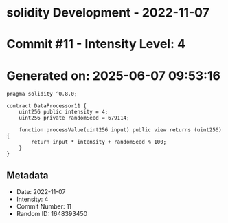 ﻿# solidity Development - 2022-11-07
# Commit #11 - Intensity Level: 4
# Generated on: 2025-06-07 09:53:16
```solidity
pragma solidity ^0.8.0;

contract DataProcessor11 {
    uint256 public intensity = 4;
    uint256 private randomSeed = 679114;

    function processValue(uint256 input) public view returns (uint256) {
        return input * intensity + randomSeed % 100;
    }
}
```
## Metadata
- Date: 2022-11-07
- Intensity: 4
- Commit Number: 11
- Random ID: 1648393450
